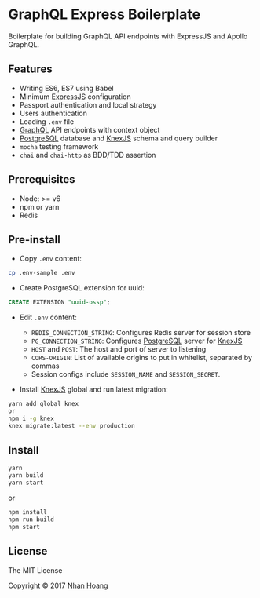 # GraphQL Express Boilerplate

Boilerplate for building GraphQL API endpoints with ExpressJS and Apollo GraphQL.

## Features

* Writing ES6, ES7 using Babel
* Minimum [ExpressJS] configuration
* Passport authentication and local strategy
* Users authentication
* Loading `.env` file
* [GraphQL] API endpoints with context object
* [PostgreSQL] database and [KnexJS] schema and query builder
* `mocha` testing framework
* `chai` and `chai-http` as BDD/TDD assertion

## Prerequisites

* Node: >= v6
* npm or yarn
* Redis

## Pre-install

* Copy `.env` content:

```sh
cp .env-sample .env
```

* Create PostgreSQL extension for uuid:

```SQL
CREATE EXTENSION "uuid-ossp";
```

* Edit `.env` content:
    - `REDIS_CONNECTION_STRING`: Configures Redis server for session store
    - `PG_CONNECTION_STRING`: Configures [PostgreSQL] server for [KnexJS]
    - `HOST` and `POST`: The host and port of server to listening
    - `CORS-ORIGIN`: List of available origins to put in whitelist, separated by commas
    - Session configs include `SESSION_NAME` and `SESSION_SECRET`.

* Install [KnexJS] global and run latest migration:

```sh
yarn add global knex
or
npm i -g knex
knex migrate:latest --env production
```

## Install

```sh
yarn
yarn build
yarn start
```

or

```sh
npm install
npm run build
npm start
```

## License

The MIT License

Copyright &copy; 2017 [Nhan Hoang]

[Nhan Hoang]: http://nhanhoang.info
[Yarn]: https://yarnpkg.com
[ExpressJS]: https://expressjs.com/
[GraphQL]: https://graphql.org/
[PostgreSQL]: https://www.postgresql.org/
[KnexJS]: http://knexjs.org/
